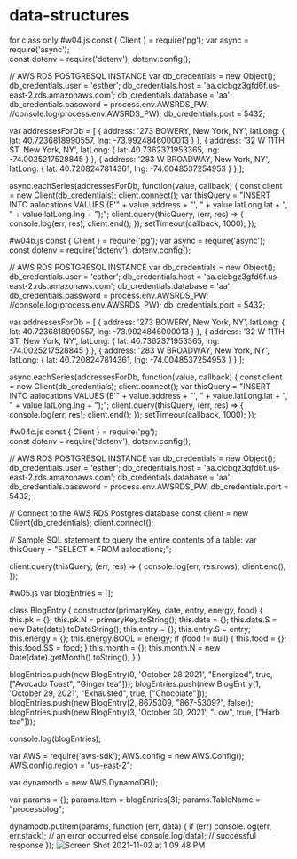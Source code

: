 # data-structures
for class only
#w04.js
const { Client } = require('pg');
var async = require('async');  
const dotenv = require('dotenv');
dotenv.config();  

// AWS RDS POSTGRESQL INSTANCE
var db_credentials = new Object();
db_credentials.user = 'esther';
db_credentials.host = 'aa.clcbgz3gfd6f.us-east-2.rds.amazonaws.com';
db_credentials.database = 'aa';
db_credentials.password = process.env.AWSRDS_PW;
//console.log(process.env.AWSRDS_PW);
db_credentials.port = 5432;

var addressesForDb = [ { address: '273 BOWERY, New York, NY', latLong: { lat: 40.7236818990557, lng: -73.9924846000013 } }, { address: '32 W 11TH ST, New York, NY', latLong: { lat: 40.7362371953365, lng: -74.0025217528845 } }, { address: '283 W BROADWAY, New York, NY', latLong: { lat: 40.7208247814361, lng: -74.0048537254953 } } ];

async.eachSeries(addressesForDb, function(value, callback) {
    const client = new Client(db_credentials);
    client.connect();
    var thisQuery = "INSERT INTO aalocations VALUES (E'" + value.address + "', " + value.latLong.lat + ", " + value.latLong.lng + ");";
    client.query(thisQuery, (err, res) => {
        console.log(err, res);
        client.end();
    });
    setTimeout(callback, 1000); 
}); 

#w04b.js
const { Client } = require('pg');
var async = require('async');  
const dotenv = require('dotenv');
dotenv.config();  

// AWS RDS POSTGRESQL INSTANCE
var db_credentials = new Object();
db_credentials.user = 'esther';
db_credentials.host = 'aa.clcbgz3gfd6f.us-east-2.rds.amazonaws.com';
db_credentials.database = 'aa';
db_credentials.password = process.env.AWSRDS_PW;
//console.log(process.env.AWSRDS_PW);
db_credentials.port = 5432;

var addressesForDb = [ { address: '273 BOWERY, New York, NY', latLong: { lat: 40.7236818990557, lng: -73.9924846000013 } }, { address: '32 W 11TH ST, New York, NY', latLong: { lat: 40.7362371953365, lng: -74.0025217528845 } }, { address: '283 W BROADWAY, New York, NY', latLong: { lat: 40.7208247814361, lng: -74.0048537254953 } } ];

async.eachSeries(addressesForDb, function(value, callback) {
    const client = new Client(db_credentials);
    client.connect();
    var thisQuery = "INSERT INTO aalocations VALUES (E'" + value.address + "', " + value.latLong.lat + ", " + value.latLong.lng + ");";
    client.query(thisQuery, (err, res) => {
        console.log(err, res);
        client.end();
    });
    setTimeout(callback, 1000); 
}); 

#w04c.js
const { Client } = require('pg');  
const dotenv = require('dotenv');
dotenv.config();  

// AWS RDS POSTGRESQL INSTANCE
var db_credentials = new Object();
db_credentials.user = 'esther';
db_credentials.host = 'aa.clcbgz3gfd6f.us-east-2.rds.amazonaws.com';
db_credentials.database = 'aa';
db_credentials.password = process.env.AWSRDS_PW;
db_credentials.port = 5432;

// Connect to the AWS RDS Postgres database
const client = new Client(db_credentials);
client.connect();

// Sample SQL statement to query the entire contents of a table: 
var thisQuery = "SELECT * FROM aalocations;";

client.query(thisQuery, (err, res) => {
    console.log(err, res.rows);
    client.end();
});

#w05.js
var blogEntries = [];

class BlogEntry {
  constructor(primaryKey, date, entry, energy, food) {
    this.pk = {};
    this.pk.N = primaryKey.toString();
    this.date = {}; 
    this.date.S = new Date(date).toDateString();
    this.entry = {};
    this.entry.S = entry;
    this.energy = {};
    this.energy.BOOL = energy; 
    if (food != null) {
      this.food = {};
      this.food.SS = food; 
    }
    this.month = {};
    this.month.N = new Date(date).getMonth().toString();
  }
}

blogEntries.push(new BlogEntry(0, 'October 28 2021', "Energized", true, ["Avocado Toast", "Ginger tea"]));
blogEntries.push(new BlogEntry(1, 'October 29, 2021', "Exhausted", true, ["Chocolate"]));
blogEntries.push(new BlogEntry(2, 8675309, "867-5309?", false));
blogEntries.push(new BlogEntry(3, 'October 30, 2021', "Low", true, ["Harb tea"]));

console.log(blogEntries);

var AWS = require('aws-sdk');
AWS.config = new AWS.Config();
AWS.config.region = "us-east-2";

var dynamodb = new AWS.DynamoDB();

var params = {};
params.Item = blogEntries[3]; 
params.TableName = "processblog";

dynamodb.putItem(params, function (err, data) {
  if (err) console.log(err, err.stack); // an error occurred
  else     console.log(data);           // successful response
});
![Screen Shot 2021-11-02 at 1 09 48 PM](https://user-images.githubusercontent.com/57466154/139912762-2a4fe1bd-d43c-412f-b73d-13136ae2c7d7.png)

